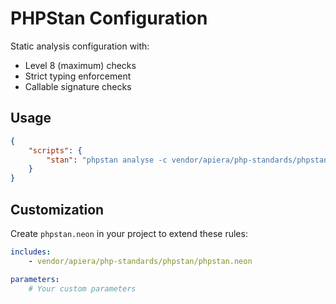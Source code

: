 # PHPStan Configuration

Static analysis configuration with:
- Level 8 (maximum) checks
- Strict typing enforcement
- Callable signature checks

## Usage

```json
{
    "scripts": {
        "stan": "phpstan analyse -c vendor/apiera/php-standards/phpstan/phpstan.neon src/"
    }
}
```

## Customization

Create `phpstan.neon` in your project to extend these rules:

```yaml
includes:
    - vendor/apiera/php-standards/phpstan/phpstan.neon

parameters:
    # Your custom parameters
```